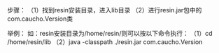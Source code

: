 步骤：
（1）找到resin安装目录，进入lib目录
（2）进行resin.jar包中的com.caucho.Version类


举例：
如：resin安装目录为/home/resin/则可以按以下命令执行：
（1）cd /home/resin/lib
（2）java -classpath ./resin.jar com.caucho.Version 
